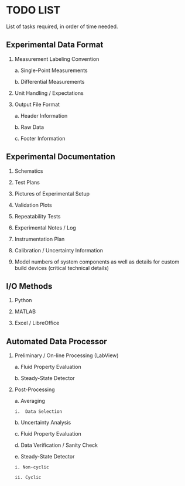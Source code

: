 # TODO LIST #

List of tasks required, in order of time needed.

## Experimental Data Format ##

1.  Measurement Labeling Convention
    
    a.  Single-Point Measurements
    
    b.  Differential Measurements

2.  Unit Handling / Expectations

3.  Output File Format
    
    a.  Header Information

    b.  Raw Data

    c.  Footer Information

## Experimental Documentation ##

1.  Schematics

2.  Test Plans

3.  Pictures of Experimental Setup

4.  Validation Plots

5.  Repeatability Tests

6.  Experimental Notes / Log

7.  Instrumentation Plan

8.  Calibration / Uncertainty Information

9.  Model numbers of system components as well as details for custom build devices (critical technical details)

## I/O Methods ##

1.  Python

2.  MATLAB

3.  Excel / LibreOffice

## Automated Data Processor ##

1.  Preliminary / On-line Processing (LabView)

    a. Fluid Property Evaluation

    b. Steady-State Detector

2.  Post-Processing

    a.  Averaging
        
        i.  Data Selection

    b.  Uncertainty Analysis

    c.  Fluid Property Evaluation

    d.  Data Verification / Sanity Check

    e. Steady-State Detector
        
        i. Non-cyclic

        ii. Cyclic
